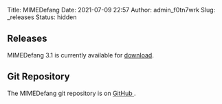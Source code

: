 Title: MIMEDefang
Date: 2021-07-09 22:57
Author: admin_f0tn7wrk
Slug: _releases
Status: hidden

## Releases

MIMEDefang 3.1 is currently available for [download](https://mimedefang.org#download).

## Git Repository

The MIMEDefang git repository is on [GitHub ](https://github.com/The-McGrail-Foundation/MIMEDefang).
